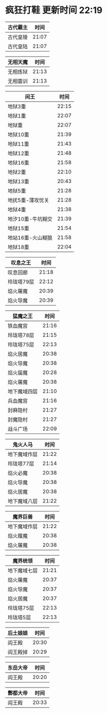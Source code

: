 # 疯狂打鞋 更新时间 22:19

| 古代霸主   | 时间    |
|--------|-------|
| 古代皇陵 | 21:07 |
| 古代皇陆 | 21:07 |

| 无相天魔   | 时间    |
|--------|-------|
| 无相炼狱 | 21:13 |
| 无相震训 | 21:13 |

| 间王   | 时间    |
|--------|-------|
| 地狱3重 | 22:15 |
| 地狱1重 | 22:07 |
| 地狱重 | 22:07 |
| 地狱10重 | 21:39 |
| 地狱11重 | 21:43 |
| 地狱12重 | 21:48 |
| 地狱16重 | 21:58 |
| 地狱2重 | 22:10 |
| 地狱13重 | 20:43 |
| 地狱5重 | 21:28 |
| 地扰5重-薄攻忧关 | 21:28 |
| 地狱4重 | 21:38 |
| 地汐10重-牛坑糊交 | 21:39 |
| 地狱15重 | 21:54 |
| 地站16重-火山糊狼 | 21:58 |
| 地狱18重 | 22:04 |

| 叹息之王   | 时间    |
|--------|-------|
| 叹息回廊 | 21:18 |
| 玲珑塔79层 | 22:12 |
| 焰火屠魔 | 20:39 |
| 焰火导魔 | 20:39 |

| 猛魔之王   | 时间    |
|--------|-------|
| 铁血魔宫 | 21:16 |
| 玲珑塔78层 | 21:15 |
| 玲珑塔75层 | 22:13 |
| 焰火居魔 | 20:38 |
| 焰火导魔 | 20:38 |
| 焰火届魔 | 20:28 |
| 焰火屠魔 | 20:38 |
| 地下魔域四层 | 21:10 |
| 兵血魔宫 | 21:16 |
| 封麻隐村 | 21:27 |
| 封魔隐村 | 21:27 |
| 战斗广场 | 22:09 |

| 鬼火人马   | 时间    |
|--------|-------|
| 地下魔域作层 | 21:22 |
| 玲珑塔77层 | 21:14 |
| 焰火必魔 | 20:38 |
| 焰火导魔 | 20:38 |
| 焰火居魔 | 20:38 |
| 地下魔域八层 | 21:22 |

| 魔界巨兽   | 时间    |
|--------|-------|
| 地下魔域作层 | 21:22 |
| 焰火履魔 | 20:38 |
| 焰火屠魔 | 20:38 |

| 魔界统领   | 时间    |
|--------|-------|
| 地下魔域七层 | 21:21 |
| 焰火屠魔 | 20:37 |
| 焰火导魔 | 20:37 |
| 焰火居魔 | 20:37 |
| 玲珑塔75层 | 22:13 |
| 玲珑塔5层 | 22:13 |

| 后土娘娘   | 时间    |
|--------|-------|
| 阎王殿 | 20:30 |
| 阎王殿掉 | 20:29 |

| 东岳大帝   | 时间    |
|--------|-------|
| 阎王殿 | 20:20 |

| 酆都大帝   | 时间    |
|--------|-------|
| 阎王殿 | 20:33 |